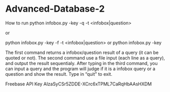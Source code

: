 # Advanced-Database-2

How to run
python infobox.py -key <Freebase API key> -q <query> -t <infobox|question>

or 

python infobox.py -key <Freebase API key> -f <file of queries> -t <infobox|question> or python infobox.py -key <Freebase API key>

The first command returns a infobox/question result of a query (it can be quoted or not).
The second command use a file input (each line as a query), and output the result sequentialy.
After typing in the third command, you can input a query and the program will judge if it is a infobox query or a question and show the result. Type in “quit” to exit.


Freebase API Key AIzaSyCSr5ZDDE-XCrc6xTPML7CaRqHbAAsHXDM
